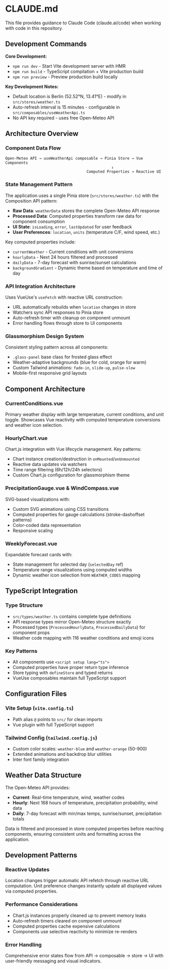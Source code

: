# CLAUDE.md

This file provides guidance to Claude Code (claude.ai/code) when working with code in this repository.

## Development Commands

**Core Development:**
- `npm run dev` - Start Vite development server with HMR
- `npm run build` - TypeScript compilation + Vite production build  
- `npm run preview` - Preview production build locally

**Key Development Notes:**
- Default location is Berlin (52.52°N, 13.41°E) - modify in `src/stores/weather.ts`
- Auto-refresh interval is 15 minutes - configurable in `src/composables/useWeatherApi.ts`
- No API key required - uses free Open-Meteo API

## Architecture Overview

### Component Data Flow
```
Open-Meteo API → useWeatherApi composable → Pinia Store → Vue Components
                                               ↓
                                    Computed Properties → Reactive UI
```

### State Management Pattern
The application uses a single Pinia store (`src/stores/weather.ts`) with the Composition API pattern:

- **Raw Data**: `weatherData` stores the complete Open-Meteo API response
- **Processed Data**: Computed properties transform raw data for component consumption
- **UI State**: `isLoading`, `error`, `lastUpdated` for user feedback
- **User Preferences**: `location`, `units` (temperature C/F, wind speed, etc.)

Key computed properties include:
- `currentWeather` - Current conditions with unit conversions
- `hourlyData` - Next 24 hours filtered and processed  
- `dailyData` - 7-day forecast with sunrise/sunset calculations
- `backgroundGradient` - Dynamic theme based on temperature and time of day

### API Integration Architecture
Uses VueUse's `useFetch` with reactive URL construction:
- URL automatically rebuilds when `location` changes in store
- Watchers sync API responses to Pinia store
- Auto-refresh timer with cleanup on component unmount
- Error handling flows through store to UI components

### Glassmorphism Design System
Consistent styling pattern across all components:
- `.glass-panel` base class for frosted glass effect
- Weather-adaptive backgrounds (blue for cold, orange for warm)
- Custom Tailwind animations: `fade-in`, `slide-up`, `pulse-slow`
- Mobile-first responsive grid layouts

## Component Architecture

### CurrentConditions.vue
Primary weather display with large temperature, current conditions, and unit toggle. Showcases Vue reactivity with computed temperature conversions and weather icon selection.

### HourlyChart.vue  
Chart.js integration with Vue lifecycle management. Key patterns:
- Chart instance creation/destruction in `onMounted`/`onUnmounted`
- Reactive data updates via watchers
- Time range filtering (6h/12h/24h selectors)
- Custom Chart.js configuration for glassmorphism theme

### PrecipitationGauge.vue & WindCompass.vue
SVG-based visualizations with:
- Custom SVG animations using CSS transitions
- Computed properties for gauge calculations (stroke-dashoffset patterns)
- Color-coded data representation
- Responsive scaling

### WeeklyForecast.vue
Expandable forecast cards with:
- State management for selected day (`selectedDay` ref)
- Temperature range visualizations using computed widths
- Dynamic weather icon selection from `WEATHER_CODES` mapping

## TypeScript Integration

### Type Structure
- `src/types/weather.ts` contains complete type definitions
- API response types mirror Open-Meteo structure exactly
- Processed types (`ProcessedHourlyData`, `ProcessedDailyData`) for component props
- Weather code mapping with 116 weather conditions and emoji icons

### Key Patterns
- All components use `<script setup lang="ts">` 
- Computed properties have proper return type inference
- Store typing with `defineStore` and typed returns
- VueUse composables maintain full TypeScript support

## Configuration Files

### Vite Setup (`vite.config.ts`)
- Path alias `@` points to `src/` for clean imports
- Vue plugin with full TypeScript support

### Tailwind Config (`tailwind.config.js`)
- Custom color scales: `weather-blue` and `weather-orange` (50-900)
- Extended animations and backdrop blur utilities
- Inter font family integration

## Weather Data Structure

The Open-Meteo API provides:
- **Current**: Real-time temperature, wind, weather codes
- **Hourly**: Next 168 hours of temperature, precipitation probability, wind data  
- **Daily**: 7-day forecast with min/max temps, sunrise/sunset, precipitation totals

Data is filtered and processed in store computed properties before reaching components, ensuring consistent units and formatting across the application.

## Development Patterns

### Reactive Updates
Location changes trigger automatic API refetch through reactive URL computation. Unit preference changes instantly update all displayed values via computed properties.

### Performance Considerations  
- Chart.js instances properly cleaned up to prevent memory leaks
- Auto-refresh timers cleared on component unmount
- Computed properties cache expensive calculations
- Components use selective reactivity to minimize re-renders

### Error Handling
Comprehensive error states flow from API → composable → store → UI with user-friendly messaging and visual indicators.